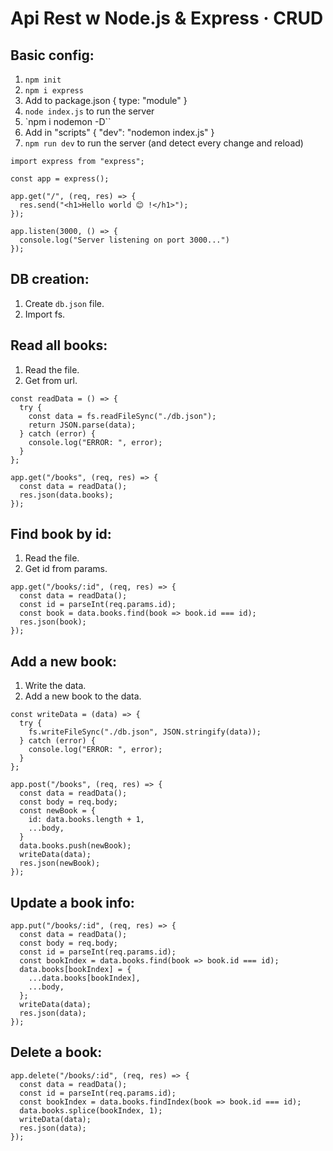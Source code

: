 # Api Rest w Node.js & Express · CRUD

## Basic config:
1. `npm init`
2. `npm i express`
3. Add to package.json { type: "module" }
4. `node index.js` to run the server
5. `npm i nodemon -D``
6. Add in "scripts" { "dev": "nodemon index.js" }
7. `npm run dev` to run the server (and detect every change and reload)

```
import express from "express";

const app = express();

app.get("/", (req, res) => {
  res.send("<h1>Hello world 😊 !</h1>");
});

app.listen(3000, () => {
  console.log("Server listening on port 3000...")
});
```

## DB creation:
1. Create `db.json` file.
2. Import fs.

## Read all books:
1. Read the file.
2. Get from url.

```
const readData = () => {
  try {
    const data = fs.readFileSync("./db.json");
    return JSON.parse(data);
  } catch (error) {
    console.log("ERROR: ", error);
  }
};

app.get("/books", (req, res) => {
  const data = readData();
  res.json(data.books);
});
```

## Find book by id:
1. Read the file.
2. Get id from params.

```
app.get("/books/:id", (req, res) => {
  const data = readData();
  const id = parseInt(req.params.id);
  const book = data.books.find(book => book.id === id);
  res.json(book);
});
```

## Add a new book:
1. Write the data.
2. Add a new book to the data.

```
const writeData = (data) => {
  try {
    fs.writeFileSync("./db.json", JSON.stringify(data));
  } catch (error) {
    console.log("ERROR: ", error);
  }
};

app.post("/books", (req, res) => {
  const data = readData();
  const body = req.body;
  const newBook = {
    id: data.books.length + 1,
    ...body,
  }
  data.books.push(newBook);
  writeData(data);
  res.json(newBook);
});
```

## Update a book info:

```
app.put("/books/:id", (req, res) => {
  const data = readData();
  const body = req.body;
  const id = parseInt(req.params.id);
  const bookIndex = data.books.find(book => book.id === id);
  data.books[bookIndex] = {
    ...data.books[bookIndex],
    ...body,
  };
  writeData(data);
  res.json(data);
});
```

## Delete a book:

```
app.delete("/books/:id", (req, res) => {
  const data = readData();
  const id = parseInt(req.params.id);
  const bookIndex = data.books.findIndex(book => book.id === id);
  data.books.splice(bookIndex, 1);
  writeData(data);
  res.json(data);
});
```
